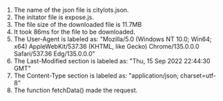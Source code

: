 1. The name of the json file is citylots.json.
2. The initator file is expose.js.
3. The file size of the downloaded file is 11.7MB
4. It took 86ms for the file to be downloaded.
5. The User-Agent is labeled as: "Mozilla/5.0 (Windows NT 10.0; Win64; x64) AppleWebKit/537.36 (KHTML, like Gecko) Chrome/135.0.0.0 Safari/537.36 Edg/135.0.0.0"
6. The Last-Modified section  is labeled as: "Thu, 15 Sep 2022 22:44:30 GMT"
7. The Content-Type section is labeled as: "application/json; charset=utf-8"
8. The function fetchData() made the request.